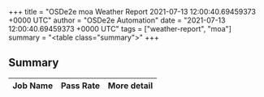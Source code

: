 +++
title = "OSDe2e moa Weather Report 2021-07-13 12:00:40.69459373 +0000 UTC"
author = "OSDe2e Automation"
date = "2021-07-13 12:00:40.69459373 +0000 UTC"
tags = ["weather-report", "moa"]
summary = "<table class=\"summary\"></table>"
+++
## Summary

| Job Name | Pass Rate | More detail |
|----------|-----------|-------------|




